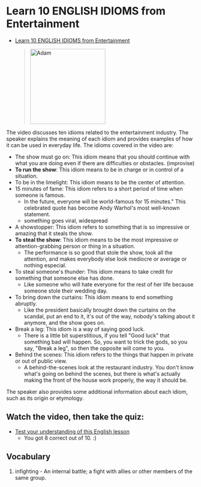 # Learn 10 ENGLISH IDIOMS from Entertainment

* [Learn 10 ENGLISH IDIOMS from Entertainment](https://www.youtube.com/watch?v=OLF_IUEnG7Q)
  > [<img src="https://img.youtube.com/vi/OLF_IUEnG7Q/0.jpg" width="200" alt="Adam">](https://www.youtube.com/watch?v=OLF_IUEnG7Q "Even if you have trouble understanding native English speakers, the show must go on. This means that you must continue without giving up. In this lesson, we’ll go over some idioms from the world of entertainment that are commonly used in everyday English. You’ll learn about “stealing someone’s thunder”, breaking a leg, what happens “behind the scenes”, what it means when someone “steals the show”, and more. by Adam&#39;s 9,385 views 10 minutes, 27 seconds")

The video discusses ten idioms related to the entertainment industry. The speaker explains the meaning of each idiom and provides examples of how it can be used in everyday life. The idioms covered in the video are:

* The show must go on: This idiom means that you should continue with what you are doing even if there are difficulties or obstacles. (improvise)
* **To run the show**: This idiom means to be in charge or in control of a situation.
* To be in the limelight: This idiom means to be the center of attention.
* 15 minutes of fame: This idiom refers to a short period of time when someone is famous.
  * In the future, everyone will be world-famous for 15 minutes." This celebrated quote has become Andy Warhol's most well-known statement.
  * something goes viral, widespread
* A showstopper: This idiom refers to something that is so impressive or amazing that it steals the show.
* **To steal the show**: This idiom means to be the most impressive or attention-grabbing person or thing in a situation. 
  * The performance is so good that stole the show, took all the attention, and makes everybody else look mediocre or average or nothing especial.
* To steal someone's thunder: This idiom means to take credit for something that someone else has done. 
  * Like someone who will hate everyone for the rest of her life because someone stole their wedding day.
* To bring down the curtains: This idiom means to end something abruptly.
  * Like the president basically brought down the curtains on the scandal, put an end to it, it's out of the way, nobody's talking about it anymore, and the show goes on.
* Break a leg: This idiom is a way of saying good luck.
  * There is a little bit superstitious, if you tell "Good luck" that something bad will happen. So, you want to trick the gods, so you say, "Break a leg", so then the opposite will come to you.
* Behind the scenes: This idiom refers to the things that happen in private or out of public view.
  * A behind-the-scenes look at the restaurant industry. You don't know what's going on behind the scenes, but there is what's actually making the front of the house work properly, the way it should be.

The speaker also provides some additional information about each idiom, such as its origin or etymology.

## Watch the video, then take the quiz:

* [Test your understanding of this English lesson](https://www.engvid.com/learn-10-english-idioms-from-entertainment/)
  * You got 8 correct out of 10. :)

## Vocabulary

1. infighting - An internal battle; a fight with allies or other members of the same group.